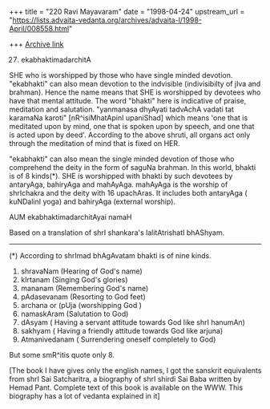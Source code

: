 +++
title = "220 Ravi Mayavaram"
date = "1998-04-24"
upstream_url = "https://lists.advaita-vedanta.org/archives/advaita-l/1998-April/008558.html"

+++
[Archive link](https://lists.advaita-vedanta.org/archives/advaita-l/1998-April/008558.html)

27. ekabhaktimadarchitA

SHE who is worshipped by those who have single minded devotion.
"ekabhakti" can also mean devotion to the indvisible (indivisibilty of
jIva and brahman). Hence the name means that SHE is worshipped by
devotees who have that mental attitude. The word "bhakti" here is
indicative of praise, meditation and salutation. "yanmanasa dhyAyati
tadvAchA vadati tat karamaNa karoti" [nR^isiMhatApinI upaniShad] which
means 'one that is meditated upon by mind, one that is spoken upon by
speech, and one that is acted upon by deed'. According to the above
shruti, all organs act only through the meditation of mind that is
fixed on HER.

"ekabhakti" can also mean the single minded devotion of  those who
comprehend the deity in the form of saguNa brahman. In this world,
bhakti is of 8 kinds(*). SHE is worshipped with bhakti by such
devotees by antaryAga, bahiryAga and mahAyAga.  mahAyAga is the
worship of shrIchakra and the deity with 16 upachAras. It includes
both antaryAga ( kuNDalinI yoga) and bahiryAga (external worship).

AUM ekabhaktimadarchitAyai namaH


Based on a translation of shrI shankara's lalitAtrishatI bhAShyam.


-------
(*) According to shrImad bhAgAvatam bhakti is of nine kinds.

1) shravaNam (Hearing of God's name)
2) kIrtanam  (Singing God's glories)
3) mananam   (Remembering God's name)
4) pAdasevanam (Resorting to God feet)
5) archana or (pUja (worshipping God )
6) namaskAram (Salutation to God)
7) dAsyam  ( Having a servant attitude towards God like shrI hanumAn)
8) sakhyam ( Having a friendly attitude towards God like arjuna)
9) Atmanivedanam ( Surrendering oneself completely to God)

But some smR^itis quote only 8.

[The book I have gives only the english names, I got the sanskrit
equivalents from shrI Sai  Satcharitra, a biography of shrI shirdi Sai
Baba written by Hemad Pant. Complete text of this book is available on
the WWW. This biography has a lot of vedanta explained  in it]

